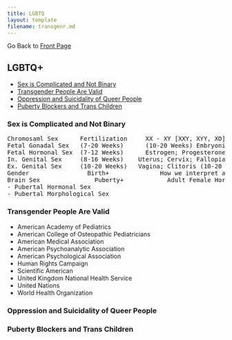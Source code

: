 ```yaml
---
title: LGBTQ
layout: template
filename: transgenr.md
--- 
```


Go Back to [Front Page](index.md)

## LGBTQ+
- [Sex is Complicated and Not Binary](#sex-is-complicated-and-not-a-binary)
- [Transgender People Are Valid](#transgender-people-are-valid)
- [Oppression and Suicidality of Queer People](#oppression-and-suicidality-of-queer-people)
- [Puberty Blockers and Trans Children](#puberty-blockers-and-trans-children)

### Sex is Complicated and Not Binary
<pre>
Chromosaml Sex      Fertilization	  XX - XY [XXY, XYY, XO]
Fetal Gonadal Sex   (7-20 Weeks)	  (10-20 Weeks) Embryonic Ovaries - (7-12 Weeks) Embryonic Testes
Fetal Hormonal Sex  (7-12 Weeks)	  Estrogen; Progesterone - Testosterone
In. Genital Sex		(8-16 Weeks)  	Uterus; Cervix; Fallopian Tubes - Vas Deferens; Prostate; Epididymis
Ex. Genital Sex		(10-20 Weeks) 	Vagina; Clitoris (10-20 Weeks) - Penis; Scrotum (12-14 Weeks)
Gender			      Birth+		      How we interpret and categorize the mixture of all previous stages.
Brain Sex			    Puberty+		    Adult Female Hormone Levels/Patterns - Adult Male Hormone Levels/Patterns
- Pubertal Hormonal Sex
- Pubertal Morphological Sex
</pre>

### Transgender People Are Valid
- American Academy of Pediatrics
- American College of Osteopathic Pediatricians
- American Medical Association
- American Psychoanalytic Association
- American Psychological Association
- Human Rights Campaign
- Scientific American
- United Kingdom National Health Service
- United Nations
- World Health Organization

### Oppression and Suicidality of Queer People

### Puberty Blockers and Trans Children
